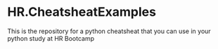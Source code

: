 # HR.CheatsheatExamples
This is the repository for a python cheatsheat that you can use in your python study at HR Bootcamp
